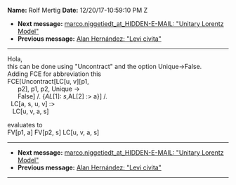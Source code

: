 **Name:** Rolf Mertig
**Date:** 12/20/17-10:59:10 PM Z

  - **Next message:** [marco.niggetiedt_at_HIDDEN-E-MAIL: "Unitary Lorentz
    Model"](1369.html)
  - **Previous message:** [Alan Hernández: "Levi civita"](1367.html)

-----

Hola,  
this can be done using "Uncontract" and the option Unique-\>False.  
Adding FCE for abbreviation this  
FCE[Uncontract[LC[u, v][p1,  
      p2], p1, p2, Unique -\>  
      False] /. {$AL[1] :\> s,  
     $AL[2] :\> a}] /.  
  LC[a, s, u, v] :\>  
   LC[u, v, a, s]  

evaluates to  
FV[p1, a] FV[p2, s] LC[u, v, a, s]  

-----

  - **Next message:** [marco.niggetiedt_at_HIDDEN-E-MAIL: "Unitary Lorentz
    Model"](1369.html)
  - **Previous message:** [Alan Hernández: "Levi civita"](1367.html)

-----


